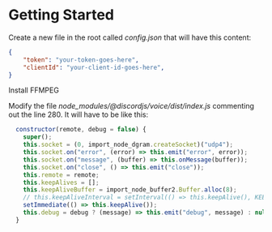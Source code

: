 # Getting Started

Create a new file in the root called _config.json_ that will have this content:

```json
{
	"token": "your-token-goes-here",
	"clientId": "your-client-id-goes-here",
}
```

Install FFMPEG

Modify the file _node_modules/@discordjs/voice/dist/index.js_ commenting out the line 280.
It will have to be like this:
```javascript
  constructor(remote, debug = false) {
    super();
    this.socket = (0, import_node_dgram.createSocket)("udp4");
    this.socket.on("error", (error) => this.emit("error", error));
    this.socket.on("message", (buffer) => this.onMessage(buffer));
    this.socket.on("close", () => this.emit("close"));
    this.remote = remote;
    this.keepAlives = [];
    this.keepAliveBuffer = import_node_buffer2.Buffer.alloc(8);
    // this.keepAliveInterval = setInterval(() => this.keepAlive(), KEEP_ALIVE_INTERVAL);
    setImmediate(() => this.keepAlive());
    this.debug = debug ? (message) => this.emit("debug", message) : null;
  }
```